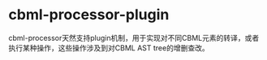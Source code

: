 # cbml-processor-plugin
cbml-processor天然支持plugin机制，用于实现对不同CBML元素的转译，或者执行某种操作，这些操作涉及到对CBML AST tree的增删查改。

